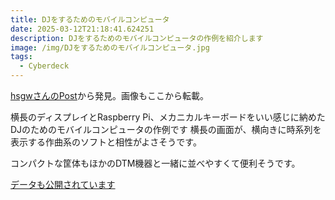 ```yaml
---
title: DJをするためのモバイルコンピュータ
date: 2025-03-12T21:18:41.624251
description: DJをするためのモバイルコンピュータの作例を紹介します
image: /img/DJをするためのモバイルコンピュータ.jpg
tags:
  - Cyberdeck
---
```

[hsgwさんのPost](https://x.com/hsgw/status/1892863369784545723)から発見。画像もここから転載。

横長のディスプレイとRaspberry Pi、メカニカルキーボードをいい感じに納めたDJのためのモバイルコンピュータの作例です
横長の画面が、横向きに時系列を表示する作曲系のソフトと相性がよさそうです。

コンパクトな筐体もほかのDTM機器と一緒に並べやすくて便利そうです。

[データも公開されています](https://www.printables.com/model/1198210-cyberdeck-for-djs)


